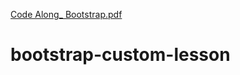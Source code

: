 [Code Along_ Bootstrap.pdf](https://github.com/kaylapark99/bootstrap-custom-lesson/files/6992730/Code.Along_.Bootstrap.pdf)
# bootstrap-custom-lesson
